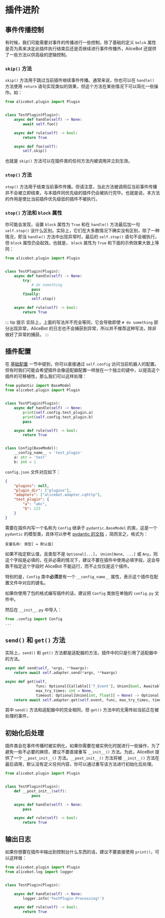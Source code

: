 # 插件进阶

## 事件传播控制

有时候，我们可能需要对事件的传播进行一些控制，除了基础的定义 `bolck` 属性是否为真来决定此插件执行结束后还是否继续进行事件传播外，AilceBot 还提供了一些方法以供高级的逻辑控制。

### `skip()` 方法

`skip()` 方法用于跳过当前插件继续事件传播。通常来说，你也可以在 `handle()` 方法使用 `return` 语句实现类似的效果，但这个方法在某些情况下可以简化一些操作。如：

```python
from alicebot.plugin import Plugin


class TestPlugin(Plugin):
    async def handle(self) -> None:
        await self.foo()

    async def rule(self) -> bool:
        return True

    async def foo(self):
        self.skip()

```

也就是 `skip()` 方法可以在插件类的任何方法内被调用并立刻生效。

### `stop()` 方法

`stop()` 方法用于结束当前事件传播。但请注意，当此方法被调用后当前事件传播并不会被立即结束，与本插件同优先级的插件仍会被执行完毕。也就是说，本方法的作用是使比当前插件优先级低的插件不被执行。

### `stop()` 方法和 `block` 属性

你可能会发现，设置 `block` 属性为 `True` 和在 `handle()` 方法最后加一句 `self.stop()` 没什么区别。实际上，它们在大多数情况下确实没有区别，除了一种情况，即当 `handle()` 方法中出现异常时，最后的 `self.stop()` 语句不会被执行，但 `block` 属性仍会起效。也就是， `block` 属性为 `True` 和下面的示例效果大致上等同：

```python
from alicebot.plugin import Plugin


class TestPlugin(Plugin):
	async def handle(self) -> None:
		try:
			# do something
			pass
		finally:
			self.stop()

	async def rule(self) -> bool:
		return True

```

::: tip 提示
实际上，上面的写法并不完全等同，它会导致即使 `# do something` 部分出现异常，AliceBot 的日志也不会捕获到异常，所以并不推荐这种写法，除非做好了异常的捕获。
:::

## 插件配置

在 [基础配置](./basic-config.md) 一节中提到，你可以直接通过 `self.config` 访问当前机器人的配置。但有时我们可能会希望插件会像适配器配置一样放在一个独立的键中，以提高这个插件的可移植性，那么我们可以这样处理：

```python
from pydantic import BaseModel
from alicebot.plugin import Plugin


class TestPlugin(Plugin):
	async def handle(self) -> None:
		print(self.config.test_plugin.a)
		print(self.config.test_plugin.b)
		pass

	async def rule(self) -> bool:
		return True


class Config(BaseModel):
	__config_name__ = 'test_plugin'
	a: str = 'test'
	b: int = 1

```

`config.json` 文件对应如下：

```json
{
    "plugins": null,
    "plugin_dir": ["plugins"],
    "adapters": ["alicebot.adapter.cqhttp"],
    "test_plugin": {
        "a": "abc",
        "b": 123
    }
}
```

需要在插件内写一个名称为 `Config` 继承于 `pydantic.BaseModel` 的类，这是一个 `pydantic` 的模型类，具体可以参考 [pydantic 的文档](https://pydantic-docs.helpmanual.io/) ，简而言之，格式为：

`变量名称: 类型[ = 默认值] `

如果不指定默认值，且类型不是 `Optional[...]`， `Union[None, ...]` 或 `Any`，则这个字段是必填的，在非必需的情况下，建议不要在插件中使用必填字段，这会导致不指定这个字段时 AliceBot 不能运行，而不止仅仅是这个插件。

特别的是，`Config` 类中**必须**要有一个 `__config_name__` 属性，表示这个插件在配置文件中对应的键名。

如果你使用了包的格式编写插件的话，建议把 `Config` 类放在单独的 `config.py` 文件中。

然后在 `__init__.py` 中导入：

```python
from .config import Config
...
```

## `send()` 和 `get()` 方法

实际上，`send()` 和 `get()` 方法都是适配器的方法，插件中的只是引用了适配器中的方法。

```python
async def send(self, *args, **kwargs):
    return await self.adapter.send(*args, **kwargs)

async def get(self,
              func: Optional[Callable[['T_Event'], Union[bool, Awaitable[bool]]]] = None,
              max_try_times: int = None,
              timeout: Optional[Union[int, float]] = None) -> Optional['T_Event']:
    return await self.adapter.get(self.event, func, max_try_times, timeout)

```

其中 `send()` 方法和适配器中的完全相同，但 `get()` 方法中的无需传如当前正在被处理的事件，

## 初始化后处理

插件类会在事件传播时被实例化，如果你需要在被实例化时就进行一些操作，为了避免一些不必要的麻烦，建议不要直接重写 `__init__()` 方法。为此，AliceBot 提供了一个 `__post_init__()` 方法。`__post_init__()` 方法将被 `__init__()` 方法在最后调用，默认没有定义任何内容，你可以通过重写该方法进行初始化后处理。

```python
from alicebot.plugin import Plugin


class TestPlugin(Plugin):
	def __post_init__(self):
			pass

	async def handle(self) -> None:
		pass

	async def rule(self) -> bool:
		return True

```

## 输出日志

如果你想要在插件中输出到控制台什么东西的话，建议不要直接使用 `print()`，可以这样做：

```python
from alicebot.plugin import Plugin
from alicebot.log import logger


class TestPlugin(Plugin):

    async def handle(self) -> None:
        logger.info('TestPlugin Processing!')

    async def rule(self) -> bool:
        return True

```
